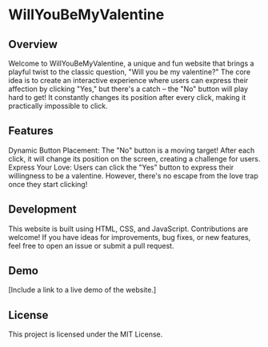 # WillYouBeMyValentine
## Overview
Welcome to WillYouBeMyValentine, a unique and fun website that brings a playful twist to the classic question, "Will you be my valentine?" The core idea is to create an interactive experience where users can express their affection by clicking "Yes," but there's a catch – the "No" button will play hard to get! It constantly changes its position after every click, making it practically impossible to click.

## Features
Dynamic Button Placement: The "No" button is a moving target! After each click, it will change its position on the screen, creating a challenge for users.
Express Your Love: Users can click the "Yes" button to express their willingness to be a valentine. However, there's no escape from the love trap once they start clicking!

## Development
This website is built using HTML, CSS, and JavaScript. Contributions are welcome! If you have ideas for improvements, bug fixes, or new features, feel free to open an issue or submit a pull request.

## Demo
[Include a link to a live demo of the website.]

## License
This project is licensed under the MIT License.